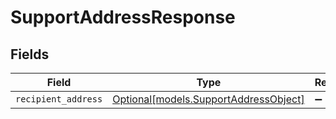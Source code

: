 # SupportAddressResponse


## Fields

| Field                                                                      | Type                                                                       | Required                                                                   | Description                                                                |
| -------------------------------------------------------------------------- | -------------------------------------------------------------------------- | -------------------------------------------------------------------------- | -------------------------------------------------------------------------- |
| `recipient_address`                                                        | [Optional[models.SupportAddressObject]](../models/supportaddressobject.md) | :heavy_minus_sign:                                                         | N/A                                                                        |